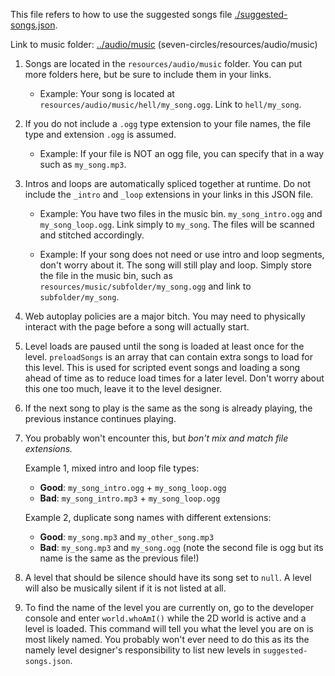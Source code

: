 This file refers to how to use the suggested songs file [./suggested-songs.json](./suggested-songs.json).

Link to music folder: [../audio/music](../audio/music) (seven-circles/resources/audio/music)

1. Songs are located in the `resources/audio/music` folder. You can put more folders here, but be sure to include them in your links.

    - Example: Your song is located at `resources/audio/music/hell/my_song.ogg`. Link to `hell/my_song`.

2. If you do not include a `.ogg` type extension to your file names, the file type and extension `.ogg` is assumed.

    - Example: If your file is NOT an ogg file, you can specify that in a way such as `my_song.mp3`.

3. Intros and loops are automatically spliced together at runtime. Do not include the `_intro` and `_loop` extensions in your links in this JSON file.

    - Example: You have two files in the music bin. `my_song_intro.ogg` and `my_song_loop.ogg`. Link simply to `my_song`. The files will be scanned and stitched accordingly.

    - Example: If your song does not need or use intro and loop segments, don't worry about it. The song will still play and loop. Simply store the file in the music bin, such as `resources/music/subfolder/my_song.ogg` and link to `subfolder/my_song`.

4. Web autoplay policies are a major bitch. You may need to physically interact with the page before a song will actually start.

5. Level loads are paused until the song is loaded at least once for the level. `preloadSongs` is an array that can contain extra songs to load for this level. This is used for scripted event songs and loading a song ahead of time as to reduce load times for a later level. Don't worry about this one too much, leave it to the level designer.

6. If the next song to play is the same as the song is already playing, the previous instance continues playing.

7. You probably won't encounter this, but *bon't mix and match file extensions.*

    Example 1, mixed intro and loop file types:
    - **Good**: `my_song_intro.ogg` + `my_song_loop.ogg`
    - **Bad**: `my_song_intro.mp3` + `my_song_loop.ogg`

    Example 2, duplicate song names with different extensions:
    - **Good**: `my_song.mp3` and `my_other_song.mp3`
    - **Bad**: `my_song.mp3` and `my_song.ogg` (note the second file is ogg but its name is the same as the previous file!)

8. A level that should be silence should have its song set to `null`. A level will also be musically silent if it is not listed at all.

9. To find the name of the level you are currently on, go to the developer console and enter `world.whoAmI()` while the 2D world is active and a level is loaded. This command will tell you what the level you are on is most likely named. You probably won't ever need to do this as its the namely level designer's responsibility to list new levels in `suggested-songs.json`.
